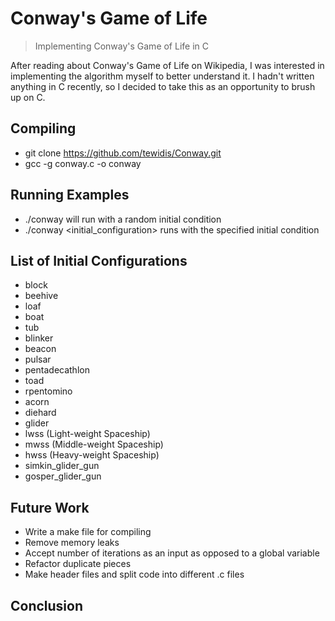 # Conway's Game of Life
> Implementing Conway's Game of Life in C

After reading about Conway's Game of Life on Wikipedia, I was interested
in implementing the algorithm myself to better understand it. I hadn't
written anything in C recently, so I decided to take this as an
opportunity to brush up on C.

## Compiling
* git clone https://github.com/tewidis/Conway.git
* gcc -g conway.c -o conway

## Running Examples
* ./conway will run with a random initial condition
* ./conway <initial_configuration> runs with the specified initial condition

## List of Initial Configurations
* block
* beehive
* loaf
* boat
* tub
* blinker
* beacon
* pulsar
* pentadecathlon
* toad
* rpentomino
* acorn
* diehard
* glider
* lwss (Light-weight Spaceship)
* mwss (Middle-weight Spaceship)
* hwss (Heavy-weight Spaceship)
* simkin_glider_gun
* gosper_glider_gun

## Future Work
* Write a make file for compiling
* Remove memory leaks
* Accept number of iterations as an input as opposed to a global variable
* Refactor duplicate pieces
* Make header files and split code into different .c files

## Conclusion
